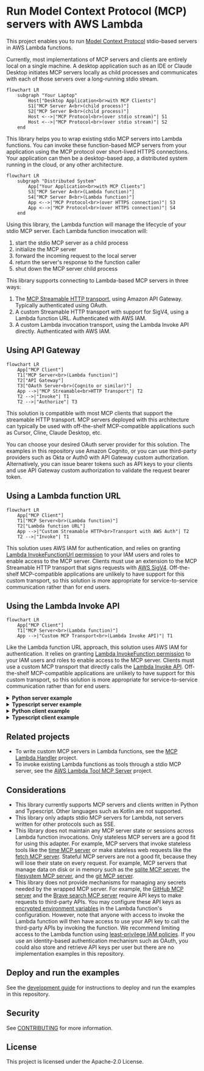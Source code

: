# Run Model Context Protocol (MCP) servers with AWS Lambda

This project enables you to run [Model Context Protocol](https://modelcontextprotocol.io) stdio-based servers in AWS Lambda functions.

Currently, most implementations of MCP servers and clients are entirely local on a single machine.
A desktop application such as an IDE or Claude Desktop initiates MCP servers locally as child processes
and communicates with each of those servers over a long-running stdio stream.

```mermaid
flowchart LR
    subgraph "Your Laptop"
        Host["Desktop Application<br>with MCP Clients"]
        S1["MCP Server A<br>(child process)"]
        S2["MCP Server B<br>(child process)"]
        Host <-->|"MCP Protocol<br>(over stdio stream)"| S1
        Host <-->|"MCP Protocol<br>(over stdio stream)"| S2
    end
```

This library helps you to wrap existing stdio MCP servers into Lambda functions.
You can invoke these function-based MCP servers from your application using the MCP protocol
over short-lived HTTPS connections.
Your application can then be a desktop-based app, a distributed system running in the cloud,
or any other architecture.

```mermaid
flowchart LR
    subgraph "Distributed System"
        App["Your Application<br>with MCP Clients"]
        S3["MCP Server A<br>(Lambda function)"]
        S4["MCP Server B<br>(Lambda function)"]
        App <-->|"MCP Protocol<br>(over HTTPS connection)"| S3
        App <-->|"MCP Protocol<br>(over HTTPS connection)"| S4
    end
```

Using this library, the Lambda function will manage the lifecycle of your stdio MCP server.
Each Lambda function invocation will:

1. start the stdio MCP server as a child process
1. initialize the MCP server
1. forward the incoming request to the local server
1. return the server's response to the function caller
1. shut down the MCP server child process

This library supports connecting to Lambda-based MCP servers in three ways:

1. The [MCP Streamable HTTP transport](https://modelcontextprotocol.io/specification/2025-06-18/basic/transports#streamable-http), using Amazon API Gateway. Typically authenticated using OAuth.
2. A custom Streamable HTTP transport with support for SigV4, using a Lambda function URL. Authenticated with AWS IAM.
3. A custom Lambda invocation transport, using the Lambda Invoke API directly. Authenticated with AWS IAM.

## Using API Gateway

```mermaid
flowchart LR
    App["MCP Client"]
    T1["MCP Server<br>(Lambda function)"]
    T2["API Gateway"]
    T3["OAuth Server<br>(Cognito or similar)"]
    App -->|"MCP Streamable<br>HTTP Transport"| T2
    T2 -->|"Invoke"| T1
    T2 -->|"Authorize"| T3
```

This solution is compatible with most MCP clients that support the streamable HTTP transport.
MCP servers deployed with this architecture can typically be used with off-the-shelf
MCP-compatible applications such as Cursor, Cline, Claude Desktop, etc.

You can choose your desired OAuth server provider for this solution. The examples in this
repository use Amazon Cognito, or you can use third-party providers such as Okta or Auth0
with API Gateway custom authorization. Alternatively, you can issue bearer tokens such as API keys
to your clients and use API Gateway custom authorization to validate the request bearer token.

## Using a Lambda function URL

```mermaid
flowchart LR
    App["MCP Client"]
    T1["MCP Server<br>(Lambda function)"]
    T2["Lambda function URL"]
    App -->|"Custom Streamable HTTP<br>Transport with AWS Auth"| T2
    T2 -->|"Invoke"| T1
```

This solution uses AWS IAM for authentication, and relies on granting
[Lambda InvokeFunctionUrl permission](https://docs.aws.amazon.com/lambda/latest/dg/urls-auth.html#urls-auth-iam) to your
IAM users and roles to enable access to the MCP server. Clients must use an extension to the MCP Streamable
HTTP transport that signs requests with [AWS SigV4](https://docs.aws.amazon.com/AmazonS3/latest/API/sig-v4-authenticating-requests.html).
Off-the-shelf MCP-compatible applications are unlikely to have support for this custom transport,
so this solution is more appropriate for service-to-service communication rather than for end users.

## Using the Lambda Invoke API

```mermaid
flowchart LR
    App["MCP Client"]
    T1["MCP Server<br>(Lambda function)"]
    App -->|"Custom MCP Transport<br>(Lambda Invoke API)"| T1
```

Like the Lambda function URL approach, this solution uses AWS IAM for authentication.
It relies on granting
[Lambda InvokeFunction permission](https://docs.aws.amazon.com/lambda/latest/dg/lambda-api-permissions-ref.html)
to your IAM users and roles to enable access to the MCP server.
Clients must use a custom MCP transport that directly calls the
[Lambda Invoke API](https://docs.aws.amazon.com/lambda/latest/api/API_Invoke.html).
Off-the-shelf MCP-compatible applications are unlikely to have support for this custom transport,
so this solution is more appropriate for service-to-service communication rather than for end users.

<details>

<summary><b>Python server example</b></summary>

```python
import sys
from mcp.client.stdio import StdioServerParameters
from mcp_lambda import stdio_server_adapter

server_params = StdioServerParameters(
    command=sys.executable,
    args=[
        "-m",
        "mcp_server_time",
        "--local-timezone",
        "America/New_York",
    ],
)


def handler(event, context):
    return stdio_server_adapter(server_params, event, context)
```

See a full, deployable example [here](examples/servers/time/).

</details>

<details>

<summary><b>Typescript server example</b></summary>

```typescript
import { Handler, Context } from "aws-lambda";

const serverParams = {
  command: "npx",
  args: ["--offline", "openapi-mcp-server", "./weather-alerts-openapi.json"],
};

export const handler: Handler = async (event, context: Context) => {
  // Dynamically import ES module into CommonJS Lambda function
  const { stdioServerAdapter } = await import(
    "@aws/run-mcp-servers-with-aws-lambda"
  );

  return await stdioServerAdapter(serverParams, event, context);
};
```

See a full, deployable example [here](examples/servers/weather-alerts/).

</details>

<details>

<summary><b>Python client example</b></summary>

```python
from mcp import ClientSession
from mcp_lambda import LambdaFunctionParameters, lambda_function_client

server_params = LambdaFunctionParameters(
    function_name="mcp-server-time",
    region_name="us-east-2",
)

read, write = await lambda_function_client(server_params)
session = ClientSession(read, write)
await session.initialize()
```

See a full example as part of the sample chatbot [here](examples/chatbots/python/server_clients/lambda_function.py).

</details>

<details>

<summary><b>Typescript client example</b></summary>

```typescript
import {
  LambdaFunctionParameters,
  LambdaFunctionClientTransport,
} from "@aws/run-mcp-servers-with-aws-lambda";
import { Client } from "@modelcontextprotocol/sdk/client/index.js";

const serverParams: LambdaFunctionParameters = {
  functionName: "mcp-server-time",
  regionName: "us-east-2",
};

const client = new Client(
  {
    name: "my-client",
    version: "0.0.1",
  },
  {
    capabilities: {
      sampling: {},
    },
  }
);

const transport = new LambdaFunctionClientTransport(serverParams);
await client.connect(transport);
```

See a full example as part of the sample chatbot [here](examples/chatbots/typescript/src/server_clients/lambda_function.ts).

</details>

## Related projects

- To write custom MCP servers in Lambda functions,
  see the [MCP Lambda Handler](https://github.com/awslabs/mcp/tree/main/src/mcp-lambda-handler) project.
- To invoke existing Lambda functions as tools through a stdio MCP server,
  see the [AWS Lambda Tool MCP Server](https://awslabs.github.io/mcp/servers/lambda-tool-mcp-server/) project.

## Considerations

- This library currently supports MCP servers and clients written in Python and Typescript.
  Other languages such as Kotlin are not supported.
- This library only adapts stdio MCP servers for Lambda, not servers written for other protocols such as SSE.
- This library does not maintain any MCP server state or sessions across Lambda function invocations.
  Only stateless MCP servers are a good fit for using this adapter. For example, MCP servers
  that invoke stateless tools like the [time MCP server](https://github.com/modelcontextprotocol/servers/tree/main/src/time)
  or make stateless web requests like the [fetch MCP server](https://github.com/modelcontextprotocol/servers/tree/main/src/fetch).
  Stateful MCP servers are not a good fit, because they will lose their state on every request.
  For example, MCP servers that manage data on disk or in memory such as
  the [sqlite MCP server](https://github.com/modelcontextprotocol/servers/tree/main/src/sqlite),
  the [filesystem MCP server](https://github.com/modelcontextprotocol/servers/tree/main/src/filesystem),
  and the [git MCP server](https://github.com/modelcontextprotocol/servers/tree/main/src/git).
- This library does not provide mechanisms for managing any secrets needed by the wrapped
  MCP server. For example, the [GitHub MCP server](https://github.com/modelcontextprotocol/servers/tree/main/src/github)
  and the [Brave search MCP server](https://github.com/modelcontextprotocol/servers/tree/main/src/brave-search)
  require API keys to make requests to third-party APIs.
  You may configure these API keys as
  [encrypted environment variables](https://docs.aws.amazon.com/lambda/latest/dg/configuration-envvars-encryption.html)
  in the Lambda function's configuration. However, note that anyone with access to invoke the Lambda function
  will then have access to use your API key to call the third-party APIs by invoking the function.
  We recommend limiting access to the Lambda function using
  [least-privilege IAM policies](https://docs.aws.amazon.com/lambda/latest/dg/security-iam.html).
  If you use an identity-based authentication mechanism such as OAuth, you could also store and retrieve API keys per user but there are no implementation examples in this repository.

## Deploy and run the examples

See the [development guide](DEVELOP.md) for instructions to deploy and run the examples in this repository.

## Security

See [CONTRIBUTING](CONTRIBUTING.md#security-issue-notifications) for more information.

## License

This project is licensed under the Apache-2.0 License.
